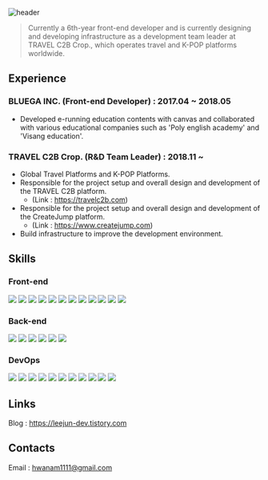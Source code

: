 ![header](https://capsule-render.vercel.app/api?type=waving&color=gradient&text=Welcome!&height=300)

> Currently a 6th-year front-end developer and is currently designing and developing infrastructure as a development team leader at TRAVEL C2B Crop., which operates travel and K-POP platforms worldwide.

## Experience

### BLUEGA INC. (Front-end Developer) : 2017.04 ~ 2018.05
- Developed e-running education contents with canvas and collaborated with various educational companies such as 'Poly english academy' and 'Visang education'.

### TRAVEL C2B Crop. (R&D Team Leader) : 2018.11 ~
- Global Travel Platforms and K-POP Platforms.
- Responsible for the project setup and overall design and development of the TRAVEL C2B platform.
  - (Link : https://travelc2b.com)
- Responsible for the project setup and overall design and development of the CreateJump platform.
  - (Link : https://www.createjump.com)
- Build infrastructure to improve the development environment.

## Skills
### Front-end
![](https://img.shields.io/badge/HTML5-E34F26?style=flat-square&logo=HTML5&logoColor=white) ![](https://img.shields.io/badge/CSS3-1572B6?style=flat-square&logo=CSS3&logoColor=white) ![](https://img.shields.io/badge/Sass-CC6699?style=flat-square&logo=Sass&logoColor=white) ![](https://img.shields.io/badge/JavaScript-F7DF1E?style=flat-square&logo=JavaScript&logoColor=white) ![](https://img.shields.io/badge/TypeScript-3178C6?style=flat-square&logo=TypeScript&logoColor=white) ![](https://img.shields.io/badge/NodeJS-339933?style=flat-square&logo=Node.js&logoColor=white) ![](https://img.shields.io/badge/Npm-CB3837?style=flat-square&logo=npm&logoColor=white) ![](https://img.shields.io/badge/ReactJS-61DAFB?style=flat-square&logo=React&logoColor=white) ![](https://img.shields.io/badge/NextJS-000000?style=flat-square&logo=Next.js&logoColor=white) ![](https://img.shields.io/badge/Babel-F9DC3E?style=flat-square&logo=Babel&logoColor=white) ![](https://img.shields.io/badge/Webpack-8DD6F9?style=flat-square&logo=Webpack&logoColor=white) ![](https://img.shields.io/badge/ReactQuery-FF4154?style=flat-square&logo=ReactQuery&logoColor=white)

### Back-end
![](https://img.shields.io/badge/JavaScript-F7DF1E?style=flat-square&logo=JavaScript&logoColor=white)  ![](https://img.shields.io/badge/TypeScript-3178C6?style=flat-square&logo=TypeScript&logoColor=white) ![](https://img.shields.io/badge/NodeJS-339933?style=flat-square&logo=Node.js&logoColor=white)  ![](https://img.shields.io/badge/Npm-CB3837?style=flat-square&logo=npm&logoColor=white) ![](https://img.shields.io/badge/ExpressJS-000000?style=flat-square&logo=Express&logoColor=white) ![](https://img.shields.io/badge/NestJS-E0234E?style=flat-square&logo=NestJS&logoColor=white) 

### DevOps
![](https://img.shields.io/badge/MySQL-4479A1?style=flat-square&logo=MySQL&logoColor=white) ![](https://img.shields.io/badge/PostgreSQL-4169E1?style=flat-square&logo=PostgreSQL&logoColor=white) ![](https://img.shields.io/badge/AWS-232F3E?style=flat-square&logo=AmazonAWS&logoColor=white)  ![](https://img.shields.io/badge/AWS_EC2-FF9900?style=flat-square&logo=AmazonEC2&logoColor=white)  ![](https://img.shields.io/badge/AWS_S3-569A31?style=flat-square&logo=AmazonS3&logoColor=white) ![](https://img.shields.io/badge/AWS_RDS-569A31?style=flat-square&logo=AmazonRDS&logoColor=white)  ![](https://img.shields.io/badge/AWS_CodeDeploy-232F3E?style=flat-square&logo=AmazonAWS&logoColor=white) ![](https://img.shields.io/badge/AWS_CloudFront-232F3E?style=flat-square&logo=AmazonAWS&logoColor=white) ![](https://img.shields.io/badge/Git-F05032?style=flat-square&logo=Git&logoColor=white) ![](https://img.shields.io/badge/Github-181717?style=flat-square&logo=Github&logoColor=white) ![](https://img.shields.io/badge/Github_Actions-2088FF?style=flat-square&logo=GitHub-Actions&logoColor=white)

## Links
Blog : https://leejun-dev.tistory.com


## Contacts
Email : hwanam1111@gmail.com
